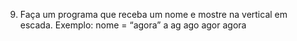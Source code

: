 9. Faça um programa que receba um nome e mostre na vertical em escada.
Exemplo: nome = “agora”
a
ag
ago
agor
agora